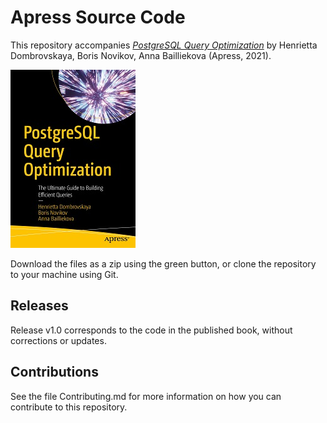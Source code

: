 # Apress Source Code

This repository accompanies [*PostgreSQL Query Optimization*](https://www.apress.com/9781484268841) by Henrietta Dombrovskaya, Boris Novikov, Anna Bailliekova (Apress, 2021).

[comment]: #cover
![Cover image](9781484268841.jpg)

Download the files as a zip using the green button, or clone the repository to your machine using Git.

## Releases

Release v1.0 corresponds to the code in the published book, without corrections or updates.

## Contributions

See the file Contributing.md for more information on how you can contribute to this repository.